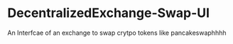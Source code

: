 # DecentralizedExchange-Swap-UI
An Interfcae of an exchange to swap crytpo tokens like pancakeswaphhhh
